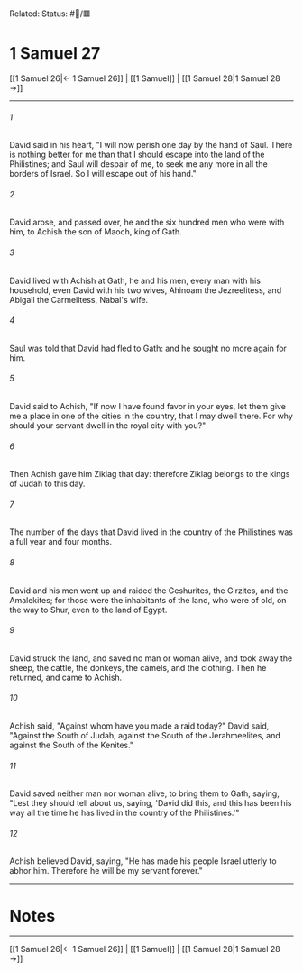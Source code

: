 Related:
Status: #📖/🟥
# 1 Samuel 27

[[1 Samuel 26|← 1 Samuel 26]] | [[1 Samuel]] | [[1 Samuel 28|1 Samuel 28 →]]
***



###### 1 
David said in his heart, "I will now perish one day by the hand of Saul. There is nothing better for me than that I should escape into the land of the Philistines; and Saul will despair of me, to seek me any more in all the borders of Israel. So I will escape out of his hand." 

###### 2 
David arose, and passed over, he and the six hundred men who were with him, to Achish the son of Maoch, king of Gath. 

###### 3 
David lived with Achish at Gath, he and his men, every man with his household, even David with his two wives, Ahinoam the Jezreelitess, and Abigail the Carmelitess, Nabal's wife. 

###### 4 
Saul was told that David had fled to Gath: and he sought no more again for him. 

###### 5 
David said to Achish, "If now I have found favor in your eyes, let them give me a place in one of the cities in the country, that I may dwell there. For why should your servant dwell in the royal city with you?" 

###### 6 
Then Achish gave him Ziklag that day: therefore Ziklag belongs to the kings of Judah to this day. 

###### 7 
The number of the days that David lived in the country of the Philistines was a full year and four months. 

###### 8 
David and his men went up and raided the Geshurites, the Girzites, and the Amalekites; for those were the inhabitants of the land, who were of old, on the way to Shur, even to the land of Egypt. 

###### 9 
David struck the land, and saved no man or woman alive, and took away the sheep, the cattle, the donkeys, the camels, and the clothing. Then he returned, and came to Achish. 

###### 10 
Achish said, "Against whom have you made a raid today?" David said, "Against the South of Judah, against the South of the Jerahmeelites, and against the South of the Kenites." 

###### 11 
David saved neither man nor woman alive, to bring them to Gath, saying, "Lest they should tell about us, saying, 'David did this, and this has been his way all the time he has lived in the country of the Philistines.'" 

###### 12 
Achish believed David, saying, "He has made his people Israel utterly to abhor him. Therefore he will be my servant forever."

---
# Notes


***
[[1 Samuel 26|← 1 Samuel 26]] | [[1 Samuel]] | [[1 Samuel 28|1 Samuel 28 →]]
